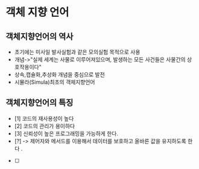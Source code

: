 # 객체 지향 언어

## 객체지향언어의 역사
- 초기에는 미사일 발사실험과 같은 모의실험 목적으로 사용
- 개념->"실제 세계는 사물로 이루어져있으며, 발생하는 모든 사건들은 사물간의 상호작용이다"
- 상속,캡슐화,추상화 개념을 중심으로 발전
- 시뮬라(Simula)최초의 객체지향언어


## 객체지향언어의 특징
- [1] 코드의 재사용성이 높다
- [2] 코드의 관리가 용이하다
- [3] 신뢰성이 높은 프로그래밍을 가능하게 한다.
- [?] -> 제어자와 메서드를 이용해서 데이터를 보호하고 올바른 값을 유지하도록 한다 .
- [ ]